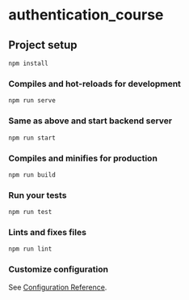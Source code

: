 # authentication_course

## Project setup
```
npm install
```

### Compiles and hot-reloads for development
```
npm run serve
```
### Same as above and start backend server
```
npm run start
```
### Compiles and minifies for production
```
npm run build
```

### Run your tests
```
npm run test
```

### Lints and fixes files
```
npm run lint
```

### Customize configuration
See [Configuration Reference](https://cli.vuejs.org/config/).
